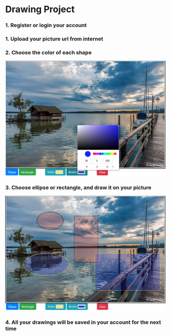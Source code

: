 <h1> Drawing Project </h1>

<h3>1. Register or login your account</h3>
<h3>1. Upload your picture url from internet</h3>
<h3>2. Choose the color of each shape</h3>
<img src="https://github.com/yosefs1680/Drawing_Final_Project/blob/main/readme-pic/colors.PNG">
<h3>3. Choose ellipse or rectangle, and draw it on your picture</h3>
<img src="https://github.com/yosefs1680/Drawing_Final_Project/blob/main/readme-pic/drawing.PNG">
<h3>4. All your drawings will be saved in your account for the next time</h3>

